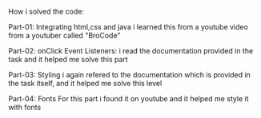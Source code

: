 How i solved the code:

Part-01: Integrating html,css and java
i learned this from a youtube video from a youtuber called "BroCode"

Part-02: onClick Event Listeners:
i read the documentation provided in the task and it helped me solve this part

Part-03: Styling
i again refered  to the documentation which is provided in the task itself, and it helped me solve this level

Part-04: Fonts
For this part i found it on youtube and it helped me style it with fonts